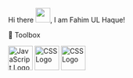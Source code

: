 Hi there <img src="https://raw.githubusercontent.com/MartinHeinz/MartinHeinz/master/wave.gif" width="30px">, I am Fahim UL Haque!

🧰 Toolbox

<img src="https://cdn.worldvectorlogo.com/logos/logo-javascript.svg" alt="JavaScript Logo" width="50" height="50"/> <img src="https://cdn.worldvectorlogo.com/logos/css3.svg" alt="CSS Logo" width="50" height="50"/> <img src="https://cdn.worldvectorlogo.com/logos/nodejs-1.svg" alt="CSS Logo" width="50" height="50"/>
